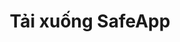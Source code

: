 ---
url: download
picture: /static/img/remote-working-scaled.jpeg
title: Tải xuống SafeApp
heading: Tải xuống SafeApp
message: Phần mềm giúp mọi người làm việc tập trung
windows:
    version: Phiên bản 1.0
    supports: Hỗ trợ Windows 11/10 / 8.1 / 8/7
    filename: SafeApp-v0.1.407.511.msi
browser: Hỗ trợ các trình duyệt
chrome:
    version: Chrome
    url: https://chrome.google.com/webstore/detail/safewebapp/kndnmjfabojcaliebfdildmhcojnblpn
edge:
    version: Edge
    url: https://microsoftedge.microsoft.com/addons/detail/safewebapp/fffknmhfnlaknplgpnhffcidkenmmecj
---